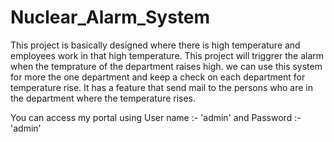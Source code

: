 # Nuclear_Alarm_System
This project is basically designed where there is high temperature and employees work in that high temperature. This project will triggrer the alarm when the temprature of the department raises high. we can use this system for more the one department and keep a check on each department for temperature rise. It has a feature that send mail to the persons who are in the department where the temperature rises.

You can access my portal using User name :- 'admin' and Password :- 'admin'
